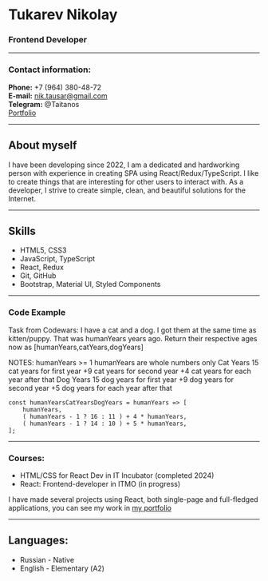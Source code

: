 # Tukarev Nikolay
### Frontend Developer

---

### **Contact information:**

**Phone:** +7 (964) 380-48-72<br>
**E-mail:** nik.tausar@gmail.com<br>
**Telegram:** @Taitanos<br>
[Portfolio](https://taitanos.github.io/portfolio/)<br>

---

## **About myself**

I have been developing since 2022, I am a dedicated and hardworking person with experience in creating SPA using React/Redux/TypeScript. I like to create things that are interesting for other users to interact with. As a developer, I strive to create simple, clean, and beautiful solutions for the Internet.

---

## **Skills**

- HTML5, CSS3
- JavaScript, TypeScript
- React, Redux
- Git, GitHub
- Bootstrap, Material UI, Styled Components

---

### **Code Example**

Task from Codewars: I have a cat and a dog. I got them at the same time as kitten/puppy. That was humanYears years ago. Return their respective ages now as [humanYears,catYears,dogYears]

NOTES:
humanYears >= 1
humanYears are whole numbers only
Cat Years
15 cat years for first year
+9 cat years for second year
+4 cat years for each year after that
Dog Years
15 dog years for first year
+9 dog years for second year
+5 dog years for each year after that

```
const humanYearsCatYearsDogYears = humanYears => [
    humanYears,
    ( humanYears - 1 ? 16 : 11 ) + 4 * humanYears,
    ( humanYears - 1 ? 14 : 10 ) + 5 * humanYears,
];
```

---

### **Courses:**

- HTML/CSS for React Dev in IT Incubator (completed 2024) 
- React: Frontend-developer in ITMO (in progress)

I have made several projects using React, both single-page and full-fledged applications, you can see my work in [my portfolio](https://taitanos.github.io/portfolio/)

---

## **Languages:**

- Russian \- Native
- English \- Elementary (А2)
